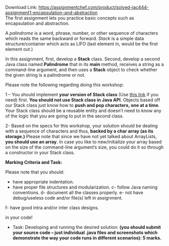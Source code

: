 Download Link: https://assignmentchef.com/product/solved-jac444-assignment1-encapsulation-and-abstraction
<br>
The first assignment lets you practice basic concepts such as encapsulation and abstraction.

A <em>palindrome</em> is a word, phrase, number, or other sequence of characters which reads the same backward or forward. <em>Stack</em> is a simple data structure/container which acts as LIFO (last element in, would be the first element out.)

In this assignment, first, develop a <strong>Stack</strong> class. Second, develop a second Java class named <strong>Palindrome</strong> that in its <strong>main </strong>method, receives a string as a command-line argument, and then uses a <strong>Stack</strong> object to check whether the given string is a palindrome or not.

Please note the following regarding doing this workshop:

1 – You should implement <strong>your version of </strong><strong>Stack class</strong> (Use <a href="https://en.wikipedia.org/wiki/Stack_%28abstract_data_type%29">this link</a> if you need) first. <strong>You should not use </strong><strong>Stack class in Java API</strong>. Objects based off our Stack class just know how to <strong>push and pop characters, one at a time</strong>. Your Stack class should be a reusable entity and doesn’t need to know any of the logic that you are going to put in the second class.

2- Based on the specs for this workshop, your solution should be dealing with a sequence of characters and thus, <strong>backed by a </strong><strong>char array (as its storage.)</strong> Please note that since we have not yet talked about ArrayLists, <strong>you should use an array</strong>. In case you like to new/initialize your array based on the size of the command-line argument’s size, you could do it so through a constructor in your Stack class.<strong> </strong>

<strong>Marking Criteria and Task: </strong>

Please note that you should:

<ul>

 <li>have appropriate indentation.</li>

 <li>have proper file structures and modularization. c- follow Java naming conventions. d- document all the classes properly. e- not have debug/useless code and/or file(s) left in assignment.</li>

</ul>

f- have good intra and/or inter class designs.

in your code!

<ul>

 <li>Task: Developing and running the desired solution: <strong>(you should submit your source code – just individual .java files and screenshots which demonstrate the way your code runs in different scenarios): 5 marks. </strong></li>

</ul>


